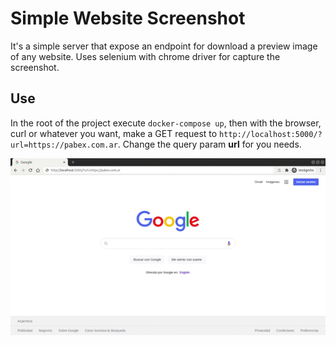 # Simple Website Screenshot

It's a simple server that expose an endpoint for download a preview image of any website.
Uses selenium with chrome driver for capture the screenshot.

## Use
In the root of the project execute `docker-compose up`, then with the browser, curl or whatever you want,
make a GET request to `http://localhost:5000/?url=https://pabex.com.ar`.
Change the query param **url** for you needs.

![Website Screenshot Gif](./ws.gif?raw=true "Website Screenshot")
